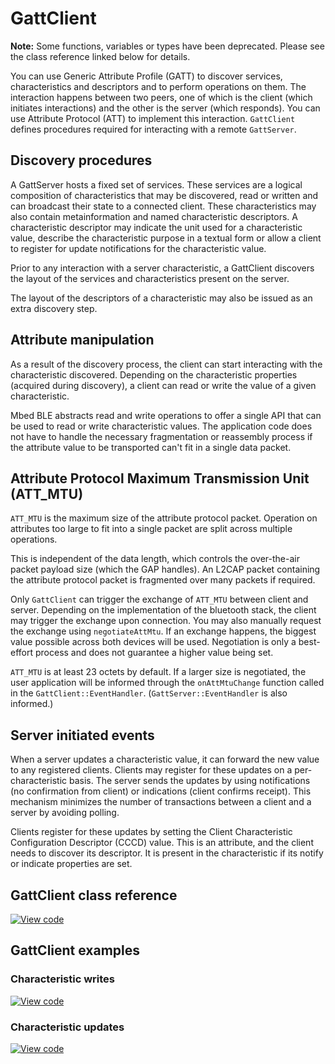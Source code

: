 # GattClient

<span class="notes">**Note:** Some functions, variables or types have been deprecated. Please see the class reference linked below for details.</span>

You can use Generic Attribute Profile (GATT) to discover services, characteristics and descriptors and to perform operations on them. The interaction happens between two peers, one of which is the client (which initiates interactions) and the other is the server (which responds). You can use Attribute Protocol (ATT) to implement this interaction. `GattClient` defines procedures required for interacting with a remote `GattServer`.

## Discovery procedures

A GattServer hosts a fixed set of services. These services are a logical composition of characteristics that may be discovered, read or written and can broadcast their state to a connected client. These characteristics may also contain metainformation and named characteristic descriptors. A characteristic descriptor may indicate the unit used for a characteristic value, describe the characteristic purpose in a textual form or allow a client to register for update notifications for the characteristic value.

Prior to any interaction with a server characteristic, a GattClient discovers the layout of the services and characteristics present on the server.

The layout of the descriptors of a characteristic may also be issued as an extra discovery step.

## Attribute manipulation

As a result of the discovery process, the client can start interacting with the characteristic discovered. Depending on the characteristic properties (acquired during discovery), a client can read or write the value of a given characteristic.

Mbed BLE abstracts read and write operations to offer a single API that can be used to read or write characteristic values. The application code does not have to handle the necessary fragmentation or reassembly process if the attribute value to be transported can't fit in a single data packet.

## Attribute Protocol Maximum Transmission Unit (ATT_MTU)

`ATT_MTU` is the maximum size of the attribute protocol packet. Operation on attributes too large to fit into a single packet are split across multiple operations.

This is independent of the data length, which controls the over-the-air packet payload size (which the GAP handles). An L2CAP packet containing the attribute protocol packet is fragmented over many packets if required.

Only `GattClient` can trigger the exchange of `ATT_MTU` between client and server. Depending on the implementation of the bluetooth stack, the client may trigger the exchange upon connection. You may also manually request the exchange using `negotiateAttMtu`. If an exchange happens, the biggest value possible across both devices will be used. Negotiation is only a best-effort process and does not guarantee a higher value being set.

`ATT_MTU` is at least 23 octets by default. If a larger size is negotiated, the user application will be informed through the `onAttMtuChange` function called in the `GattClient::EventHandler`. (`GattServer::EventHandler` is also informed.)

## Server initiated events

When a server updates a characteristic value, it can forward the new value to any registered clients. Clients may register for these updates on a per-characteristic basis. The server sends the updates by using notifications (no confirmation from client) or indications (client confirms receipt). This mechanism minimizes the number of transactions between a client and a server by avoiding polling.

Clients register for these updates by setting the Client Characteristic Configuration Descriptor (CCCD) value. This is an attribute, and the client needs to discover its descriptor. It is present in the characteristic if its notify or indicate properties are set.

## GattClient class reference

[![View code](https://www.mbed.com/embed/?type=library)](https://os.mbed.com/docs/mbed-os/development/mbed-os-api-doxy/classble_1_1_gatt_client.html)

## GattClient examples

### Characteristic writes

[![View code](https://www.mbed.com/embed/?url=https://github.com/ARMmbed/mbed-os-example-ble/blob/mbed-os-6.10.0/BLE_GattClient_CharacteristicWrite/source/)](https://github.com/ARMmbed/mbed-os-example-ble/blob/mbed-os-6.10.0/BLE_GattClient_CharacteristicWrite/source/main.cpp)

### Characteristic updates

[![View code](https://www.mbed.com/embed/?url=https://github.com/ARMmbed/mbed-os-example-ble/blob/mbed-os-6.10.0/BLE_GattClient_CharacteristicUpdates/source/)](https://github.com/ARMmbed/mbed-os-example-ble/blob/mbed-os-6.10.0/BLE_GattClient_CharacteristicUpdates/source/main.cpp)
